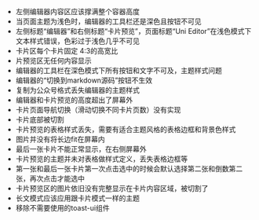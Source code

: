
- 左侧编辑器内容区应该撑满整个容器高度
- 当页面主题为浅色时，编辑器的工具栏还是深色且按钮不可见
- 左侧标题“编辑器”和右侧标题“卡片预览”，页面标题“Uni Editor”在浅色模式下文本样式错误，色彩过于浅色几乎不可见
- 卡片区每个卡片固定 4:3的高宽比
- 片预览区无任何内容显示
- 编辑器的工具栏在深色模式下所有按钮和文字不可及，主题样式问题
- 编辑器的“切换到markdown源码”按钮不生效
- 复制为公众号格式丢失编辑器的主题样式
- 编辑器和卡片预览的高度超出了屏幕外
- 卡片页面导航切换（滑动切换不同卡片页数）没有实现
- 卡片底部被切割
- 卡片预览的表格样式丢失，需要有适合主题风格的表格边框和背景色样式
- 图片并没有将长边fit在屏幕内
- 最后一张卡片不能正常显示，在右侧屏幕外
- 卡片预览的主题并未对表格做样式定义，丢失表格边框等
- 第一张和最后一张卡片第一次点击选中的时候会默认选择第二张和倒数第二张，再次点击才能选中
- 卡片预览区的图片依旧没有完整显示在卡片内容区域，被切割了
- 长文模式应该应用跟卡片模式一样的主题
- 移除不需要使用的toast-ui组件